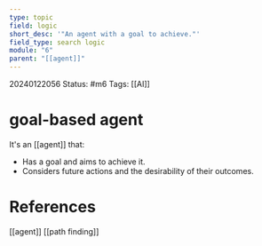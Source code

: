 ```yaml
---
type: topic
field: logic
short_desc: '"An agent with a goal to achieve."'
field_type: search logic
module: "6"
parent: "[[agent]]"
---
```


20240122056
Status: #m6 
Tags: [[AI]]

# goal-based agent

It's an [[agent]] that:
- Has a goal and aims to achieve it.
- Considers future actions and the desirability of their outcomes.

# References

[[agent]]
[[path finding]]